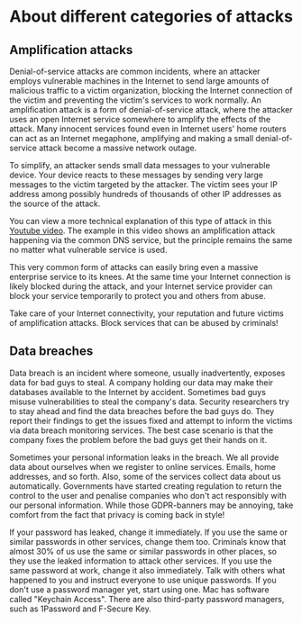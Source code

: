 # About different categories of attacks

## Amplification attacks

Denial-of-service attacks are common incidents, where an attacker employs vulnerable machines in the Internet to send large amounts of malicious traffic to a victim organization, blocking the Internet connection of the victim and preventing the victim's services to work normally. An amplification attack is a form of denial-of-service attack, where the attacker uses an open Internet service somewhere to amplify the effects of the attack. Many innocent services found even in Internet users' home routers can act as an Internet megaphone, amplifying and making a small denial-of-service attack become a massive network outage.

To simplify, an attacker sends small data messages to your vulnerable device. Your device reacts to these messages by sending very large messages to the victim targeted by the attacker. The victim sees your IP address among possibly hundreds of thousands of other IP addresses as the source of the attack.

You can view a more technical explanation of this type of attack in this [Youtube video](https://youtu.be/xTKjHWkDwP0?t=1m2s). The example in this video shows an amplification attack happening via the common DNS service, but the principle remains the same no matter what vulnerable service is used.

This very common form of attacks can easily bring even a massive enterprise service to its knees. At the same time your Internet connection is likely blocked during the attack, and your Internet service provider can block your service temporarily to protect you and others from abuse.

Take care of your Internet connectivity, your reputation and future victims of amplification attacks. Block services that can be abused by criminals!

## Data breaches

Data breach is an incident where someone, usually inadvertently, exposes data
for bad guys to steal. A company holding our data may make their databases
available to the Internet by accident. Sometimes bad guys misuse vulnerabilities
to steal the company's data. Security researchers try to stay ahead and find the
data breaches before the bad guys do. They report their findings to get the
issues fixed and attempt to inform the victims via data breach monitoring
services.  The best case scenario is that the company fixes the problem before
the bad guys get their hands on it.

Sometimes your personal information leaks in the
breach.  We all provide data about ourselves when we register to online
services. Emails, home addresses, and so forth.  Also, some of the services
collect data about us automatically.
Governments have started creating regulation to
return the control to the user and penalise companies who don't act
responsibly with our personal information.  While those GDPR-banners may be
annoying, take comfort from the fact that privacy is coming back in style!

If your password has leaked, change it immediately. If you use the same or
similar passwords in other services,  change them too. Criminals know that
almost 30% of us use the same or similar passwords in other places, so they
use the leaked information to attack other services. If you use the same
password at work, change it also immediately. Talk with others what happened
to you and instruct everyone to use unique passwords. If you don't use a
password manager yet, start using one. Mac has software called "Keychain
Access". There are also third-party password managers, such as 1Password
and F-Secure Key.
